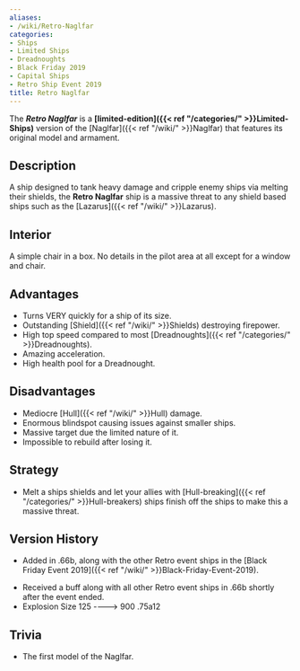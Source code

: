 ```yaml
---
aliases:
- /wiki/Retro-Naglfar
categories:
- Ships
- Limited Ships
- Dreadnoughts
- Black Friday 2019
- Capital Ships
- Retro Ship Event 2019
title: Retro Naglfar
---
```


The **_Retro Naglfar_** is a **[limited-edition]({{< ref "/categories/" >}}Limited-Ships)** version of the [Naglfar]({{< ref "/wiki/" >}}Naglfar) that features its original model and armament.

## Description

A ship designed to tank heavy damage and cripple enemy ships via melting their shields, the **Retro Naglfar** ship is a massive threat to any shield based ships such as the [Lazarus]({{< ref "/wiki/" >}}Lazarus).

## Interior

A simple chair in a box. No details in the pilot area at all except for a window and chair.

## Advantages

- Turns VERY quickly for a ship of its size.
- Outstanding [Shield]({{< ref "/wiki/" >}}Shields) destroying firepower.
- High top speed compared to most [Dreadnoughts]({{< ref "/categories/" >}}Dreadnoughts).
- Amazing acceleration.
- High health pool for a Dreadnought.

## Disadvantages

- Mediocre [Hull]({{< ref "/wiki/" >}}Hull) damage.
- Enormous blindspot causing issues against smaller ships.
- Massive target due the limited nature of it.
- Impossible to rebuild after losing it.

## Strategy

- Melt a ships shields and let your allies with [Hull-breaking]({{< ref "/categories/" >}}Hull-breakers) ships finish off the ships to make this a massive threat.

## Version History 

- Added in .66b, along with the other Retro event ships in the [Black Friday Event 2019]({{< ref "/wiki/" >}}Black-Friday-Event-2019).

<!-- -->

- Received a buff along with all other Retro event ships in .66b shortly after the event ended.
- Explosion Size 125 ----> 900 .75a12

## Trivia

- The first model of the Naglfar.